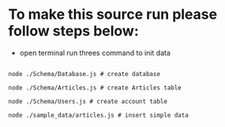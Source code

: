 # To make this source run please follow steps below:

- open terminal run threes command to init data
  
<code>
node ./Schema/Database.js # create database <br>
node ./Schema/Articles.js # create Articles table <br>
node ./Schema/Users.js # create account table <br>
node ./sample_data/articles.js # insert simple data
</code>